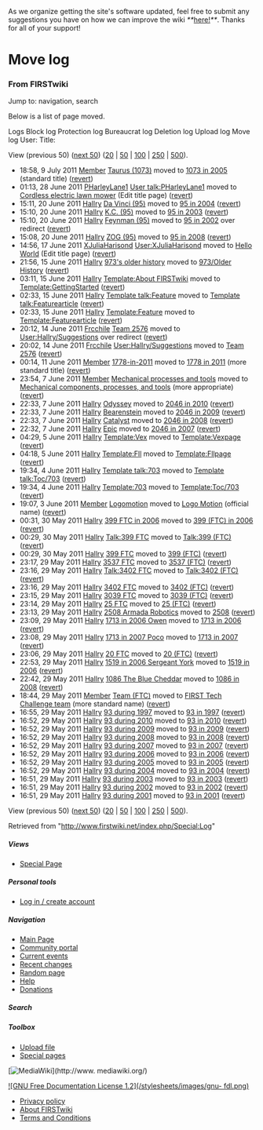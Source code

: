 As we organize getting the site's software updated, feel free to submit any
suggestions you have on how we can improve the wiki
_**_[here!](/index.php/User:Hallry/Suggestions "User:Hallry/Suggestions"
)_**_. Thanks for all of your support!

# Move log

### From FIRSTwiki

Jump to: navigation, search

Below is a list of page moved.

Logs Block log Protection log Bureaucrat log Deletion log Upload log Move log
User: Title:

View (previous 50) ([next
50](/index.php?title=Special:Log&limit=50&offset=50&type=move&user=&page=))
([20](/index.php?title=Special:Log&type=move&user=&page=&limit=20&offset=0) |
[50](/index.php?title=Special:Log&type=move&user=&page=&limit=50&offset=0) |
[100](/index.php?title=Special:Log&type=move&user=&page=&limit=100&offset=0) |
[250](/index.php?title=Special:Log&type=move&user=&page=&limit=250&offset=0) |
[500](/index.php?title=Special:Log&type=move&user=&page=&limit=500&offset=0)).

  * 18:58, 9 July 2011 [Member](/index.php/User:Member "User:Member" ) [Taurus (1073)](/index.php?title=Taurus_%281073%29&redirect=no "Taurus \(1073\)" ) moved to [1073 in 2005](/index.php/1073_in_2005 "1073 in 2005" ) (standard title) ([revert](/index.php?title=Special:Movepage&wpOldTitle=1073_in_2005&wpNewTitle=Taurus_%281073%29&wpReason=revert&wpMovetalk=0 "Special:Movepage" ))
  * 01:13, 28 June 2011 [PHarleyLane1](/index.php?title=User:PHarleyLane1&action=edit "User:PHarleyLane1" ) [User talk:PHarleyLane1](/index.php?title=User_talk:PHarleyLane1&redirect=no "User talk:PHarleyLane1" ) moved to [Cordless electric lawn mower](/index.php?title=Cordless_electric_lawn_mower&action=edit "Cordless electric lawn mower" ) (Edit title page) ([revert](/index.php?title=Special:Movepage&wpOldTitle=Cordless_electric_lawn_mower&wpNewTitle=User_talk%3APHarleyLane1&wpReason=revert&wpMovetalk=0 "Special:Movepage" ))
  * 15:11, 20 June 2011 [Hallry](/index.php/User:Hallry "User:Hallry" ) [Da Vinci (95)](/index.php?title=Da_Vinci_%2895%29&action=edit&redirect=no "Da Vinci \(95\)" ) moved to [95 in 2004](/index.php/95_in_2004 "95 in 2004" ) ([revert](/index.php?title=Special:Movepage&wpOldTitle=95_in_2004&wpNewTitle=Da_Vinci_%2895%29&wpReason=revert&wpMovetalk=0 "Special:Movepage" ))
  * 15:10, 20 June 2011 [Hallry](/index.php/User:Hallry "User:Hallry" ) [K.C. (95)](/index.php?title=K.C._%2895%29&action=edit&redirect=no "K.C. \(95\)" ) moved to [95 in 2003](/index.php/95_in_2003 "95 in 2003" ) ([revert](/index.php?title=Special:Movepage&wpOldTitle=95_in_2003&wpNewTitle=K.C._%2895%29&wpReason=revert&wpMovetalk=0 "Special:Movepage" ))
  * 15:10, 20 June 2011 [Hallry](/index.php/User:Hallry "User:Hallry" ) [Feynman (95)](/index.php?title=Feynman_%2895%29&action=edit&redirect=no "Feynman \(95\)" ) moved to [95 in 2002](/index.php/95_in_2002 "95 in 2002" ) over redirect ([revert](/index.php?title=Special:Movepage&wpOldTitle=95_in_2002&wpNewTitle=Feynman_%2895%29&wpReason=revert&wpMovetalk=0 "Special:Movepage" ))
  * 15:08, 20 June 2011 [Hallry](/index.php/User:Hallry "User:Hallry" ) [ZOG (95)](/index.php?title=ZOG_%2895%29&action=edit&redirect=no "ZOG \(95\)" ) moved to [95 in 2008](/index.php/95_in_2008 "95 in 2008" ) ([revert](/index.php?title=Special:Movepage&wpOldTitle=95_in_2008&wpNewTitle=ZOG_%2895%29&wpReason=revert&wpMovetalk=0 "Special:Movepage" ))
  * 14:56, 17 June 2011 [XJuliaHarisond](/index.php/User:XJuliaHarisond "User:XJuliaHarisond" ) [User:XJuliaHarisond](/index.php?title=User:XJuliaHarisond&redirect=no "User:XJuliaHarisond" ) moved to [Hello World](/index.php?title=Hello_World&action=edit "Hello World" ) (Edit title page) ([revert](/index.php?title=Special:Movepage&wpOldTitle=Hello_World&wpNewTitle=User%3AXJuliaHarisond&wpReason=revert&wpMovetalk=0 "Special:Movepage" ))
  * 21:56, 15 June 2011 [Hallry](/index.php/User:Hallry "User:Hallry" ) [973's older history](/index.php?title=973%27s_older_history&redirect=no "973's older history" ) moved to [973/Older History](/index.php/973/Older_History "973/Older History" ) ([revert](/index.php?title=Special:Movepage&wpOldTitle=973%2FOlder_History&wpNewTitle=973%27s_older_history&wpReason=revert&wpMovetalk=0 "Special:Movepage" ))
  * 03:11, 15 June 2011 [Hallry](/index.php/User:Hallry "User:Hallry" ) [Template:About FIRSTwiki](/index.php?title=Template:About_FIRSTwiki&action=edit&redirect=no "Template:About FIRSTwiki" ) moved to [Template:GettingStarted](/index.php/Template:GettingStarted "Template:GettingStarted" ) ([revert](/index.php?title=Special:Movepage&wpOldTitle=Template%3AGettingStarted&wpNewTitle=Template%3AAbout_FIRSTwiki&wpReason=revert&wpMovetalk=0 "Special:Movepage" ))
  * 02:33, 15 June 2011 [Hallry](/index.php/User:Hallry "User:Hallry" ) [Template talk:Feature](/index.php?title=Template_talk:Feature&redirect=no "Template talk:Feature" ) moved to [Template talk:Featurearticle](/index.php/Template_talk:Featurearticle "Template talk:Featurearticle" ) ([revert](/index.php?title=Special:Movepage&wpOldTitle=Template_talk%3AFeaturearticle&wpNewTitle=Template_talk%3AFeature&wpReason=revert&wpMovetalk=0 "Special:Movepage" ))
  * 02:33, 15 June 2011 [Hallry](/index.php/User:Hallry "User:Hallry" ) [Template:Feature](/index.php?title=Template:Feature&redirect=no "Template:Feature" ) moved to [Template:Featurearticle](/index.php/Template:Featurearticle "Template:Featurearticle" ) ([revert](/index.php?title=Special:Movepage&wpOldTitle=Template%3AFeaturearticle&wpNewTitle=Template%3AFeature&wpReason=revert&wpMovetalk=0 "Special:Movepage" ))
  * 20:12, 14 June 2011 [Frcchile](/index.php?title=User:Frcchile&action=edit "User:Frcchile" ) [Team 2576](/index.php?title=Team_2576&action=edit&redirect=no "Team 2576" ) moved to [User:Hallry/Suggestions](/index.php/User:Hallry/Suggestions "User:Hallry/Suggestions" ) over redirect ([revert](/index.php?title=Special:Movepage&wpOldTitle=User%3AHallry%2FSuggestions&wpNewTitle=Team_2576&wpReason=revert&wpMovetalk=0 "Special:Movepage" ))
  * 20:02, 14 June 2011 [Frcchile](/index.php?title=User:Frcchile&action=edit "User:Frcchile" ) [User:Hallry/Suggestions](/index.php?title=User:Hallry/Suggestions&redirect=no "User:Hallry/Suggestions" ) moved to [Team 2576](/index.php?title=Team_2576&action=edit "Team 2576" ) ([revert](/index.php?title=Special:Movepage&wpOldTitle=Team_2576&wpNewTitle=User%3AHallry%2FSuggestions&wpReason=revert&wpMovetalk=0 "Special:Movepage" ))
  * 00:14, 11 June 2011 [Member](/index.php/User:Member "User:Member" ) [1778-in-2011](/index.php?title=1778-in-2011&redirect=no "1778-in-2011" ) moved to [1778 in 2011](/index.php/1778_in_2011 "1778 in 2011" ) (more standard title) ([revert](/index.php?title=Special:Movepage&wpOldTitle=1778_in_2011&wpNewTitle=1778-in-2011&wpReason=revert&wpMovetalk=0 "Special:Movepage" ))
  * 23:54, 7 June 2011 [Member](/index.php/User:Member "User:Member" ) [Mechanical processes and tools](/index.php?title=Mechanical_processes_and_tools&redirect=no "Mechanical processes and tools" ) moved to [Mechanical components, processes, and tools](/index.php/Mechanical_components%2C_processes%2C_and_tools "Mechanical components, processes, and tools" ) (more appropriate) ([revert](/index.php?title=Special:Movepage&wpOldTitle=Mechanical_components%2C_processes%2C_and_tools&wpNewTitle=Mechanical_processes_and_tools&wpReason=revert&wpMovetalk=0 "Special:Movepage" ))
  * 22:33, 7 June 2011 [Hallry](/index.php/User:Hallry "User:Hallry" ) [Odyssey](/index.php?title=Odyssey&action=edit&redirect=no "Odyssey" ) moved to [2046 in 2010](/index.php/2046_in_2010 "2046 in 2010" ) ([revert](/index.php?title=Special:Movepage&wpOldTitle=2046_in_2010&wpNewTitle=Odyssey&wpReason=revert&wpMovetalk=0 "Special:Movepage" ))
  * 22:33, 7 June 2011 [Hallry](/index.php/User:Hallry "User:Hallry" ) [Bearenstein](/index.php?title=Bearenstein&action=edit&redirect=no "Bearenstein" ) moved to [2046 in 2009](/index.php/2046_in_2009 "2046 in 2009" ) ([revert](/index.php?title=Special:Movepage&wpOldTitle=2046_in_2009&wpNewTitle=Bearenstein&wpReason=revert&wpMovetalk=0 "Special:Movepage" ))
  * 22:33, 7 June 2011 [Hallry](/index.php/User:Hallry "User:Hallry" ) [Catalyst](/index.php?title=Catalyst&action=edit&redirect=no "Catalyst" ) moved to [2046 in 2008](/index.php/2046_in_2008 "2046 in 2008" ) ([revert](/index.php?title=Special:Movepage&wpOldTitle=2046_in_2008&wpNewTitle=Catalyst&wpReason=revert&wpMovetalk=0 "Special:Movepage" ))
  * 22:32, 7 June 2011 [Hallry](/index.php/User:Hallry "User:Hallry" ) [Epic](/index.php?title=Epic&action=edit&redirect=no "Epic" ) moved to [2046 in 2007](/index.php/2046_in_2007 "2046 in 2007" ) ([revert](/index.php?title=Special:Movepage&wpOldTitle=2046_in_2007&wpNewTitle=Epic&wpReason=revert&wpMovetalk=0 "Special:Movepage" ))
  * 04:29, 5 June 2011 [Hallry](/index.php/User:Hallry "User:Hallry" ) [Template:Vex](/index.php?title=Template:Vex&redirect=no "Template:Vex" ) moved to [Template:Vexpage](/index.php/Template:Vexpage "Template:Vexpage" ) ([revert](/index.php?title=Special:Movepage&wpOldTitle=Template%3AVexpage&wpNewTitle=Template%3AVex&wpReason=revert&wpMovetalk=0 "Special:Movepage" ))
  * 04:18, 5 June 2011 [Hallry](/index.php/User:Hallry "User:Hallry" ) [Template:Fll](/index.php?title=Template:Fll&redirect=no "Template:Fll" ) moved to [Template:Fllpage](/index.php/Template:Fllpage "Template:Fllpage" ) ([revert](/index.php?title=Special:Movepage&wpOldTitle=Template%3AFllpage&wpNewTitle=Template%3AFll&wpReason=revert&wpMovetalk=0 "Special:Movepage" ))
  * 19:34, 4 June 2011 [Hallry](/index.php/User:Hallry "User:Hallry" ) [Template talk:703](/index.php?title=Template_talk:703&redirect=no "Template talk:703" ) moved to [Template talk:Toc/703](/index.php/Template_talk:Toc/703 "Template talk:Toc/703" ) ([revert](/index.php?title=Special:Movepage&wpOldTitle=Template_talk%3AToc%2F703&wpNewTitle=Template_talk%3A703&wpReason=revert&wpMovetalk=0 "Special:Movepage" ))
  * 19:34, 4 June 2011 [Hallry](/index.php/User:Hallry "User:Hallry" ) [Template:703](/index.php?title=Template:703&action=edit&redirect=no "Template:703" ) moved to [Template:Toc/703](/index.php/Template:Toc/703 "Template:Toc/703" ) ([revert](/index.php?title=Special:Movepage&wpOldTitle=Template%3AToc%2F703&wpNewTitle=Template%3A703&wpReason=revert&wpMovetalk=0 "Special:Movepage" ))
  * 19:07, 3 June 2011 [Member](/index.php/User:Member "User:Member" ) [Logomotion](/index.php?title=Logomotion&redirect=no "Logomotion" ) moved to [Logo Motion](/index.php/Logo_Motion "Logo Motion" ) (official name) ([revert](/index.php?title=Special:Movepage&wpOldTitle=Logo_Motion&wpNewTitle=Logomotion&wpReason=revert&wpMovetalk=0 "Special:Movepage" ))
  * 00:31, 30 May 2011 [Hallry](/index.php/User:Hallry "User:Hallry" ) [399 FTC in 2006](/index.php?title=399_FTC_in_2006&redirect=no "399 FTC in 2006" ) moved to [399 (FTC) in 2006](/index.php/399_%28FTC%29_in_2006 "399 \(FTC\) in 2006" ) ([revert](/index.php?title=Special:Movepage&wpOldTitle=399_%28FTC%29_in_2006&wpNewTitle=399_FTC_in_2006&wpReason=revert&wpMovetalk=0 "Special:Movepage" ))
  * 00:29, 30 May 2011 [Hallry](/index.php/User:Hallry "User:Hallry" ) [Talk:399 FTC](/index.php?title=Talk:399_FTC&redirect=no "Talk:399 FTC" ) moved to [Talk:399 (FTC)](/index.php/Talk:399_%28FTC%29 "Talk:399 \(FTC\)" ) ([revert](/index.php?title=Special:Movepage&wpOldTitle=Talk%3A399_%28FTC%29&wpNewTitle=Talk%3A399_FTC&wpReason=revert&wpMovetalk=0 "Special:Movepage" ))
  * 00:29, 30 May 2011 [Hallry](/index.php/User:Hallry "User:Hallry" ) [399 FTC](/index.php?title=399_FTC&redirect=no "399 FTC" ) moved to [399 (FTC)](/index.php/399_%28FTC%29 "399 \(FTC\)" ) ([revert](/index.php?title=Special:Movepage&wpOldTitle=399_%28FTC%29&wpNewTitle=399_FTC&wpReason=revert&wpMovetalk=0 "Special:Movepage" ))
  * 23:17, 29 May 2011 [Hallry](/index.php/User:Hallry "User:Hallry" ) [3537 FTC](/index.php?title=3537_FTC&redirect=no "3537 FTC" ) moved to [3537 (FTC)](/index.php/3537_%28FTC%29 "3537 \(FTC\)" ) ([revert](/index.php?title=Special:Movepage&wpOldTitle=3537_%28FTC%29&wpNewTitle=3537_FTC&wpReason=revert&wpMovetalk=0 "Special:Movepage" ))
  * 23:16, 29 May 2011 [Hallry](/index.php/User:Hallry "User:Hallry" ) [Talk:3402 FTC](/index.php?title=Talk:3402_FTC&redirect=no "Talk:3402 FTC" ) moved to [Talk:3402 (FTC)](/index.php/Talk:3402_%28FTC%29 "Talk:3402 \(FTC\)" ) ([revert](/index.php?title=Special:Movepage&wpOldTitle=Talk%3A3402_%28FTC%29&wpNewTitle=Talk%3A3402_FTC&wpReason=revert&wpMovetalk=0 "Special:Movepage" ))
  * 23:16, 29 May 2011 [Hallry](/index.php/User:Hallry "User:Hallry" ) [3402 FTC](/index.php?title=3402_FTC&redirect=no "3402 FTC" ) moved to [3402 (FTC)](/index.php/3402_%28FTC%29 "3402 \(FTC\)" ) ([revert](/index.php?title=Special:Movepage&wpOldTitle=3402_%28FTC%29&wpNewTitle=3402_FTC&wpReason=revert&wpMovetalk=0 "Special:Movepage" ))
  * 23:15, 29 May 2011 [Hallry](/index.php/User:Hallry "User:Hallry" ) [3039 FTC](/index.php?title=3039_FTC&redirect=no "3039 FTC" ) moved to [3039 (FTC)](/index.php/3039_%28FTC%29 "3039 \(FTC\)" ) ([revert](/index.php?title=Special:Movepage&wpOldTitle=3039_%28FTC%29&wpNewTitle=3039_FTC&wpReason=revert&wpMovetalk=0 "Special:Movepage" ))
  * 23:14, 29 May 2011 [Hallry](/index.php/User:Hallry "User:Hallry" ) [25 FTC](/index.php?title=25_FTC&redirect=no "25 FTC" ) moved to [25 (FTC)](/index.php/25_%28FTC%29 "25 \(FTC\)" ) ([revert](/index.php?title=Special:Movepage&wpOldTitle=25_%28FTC%29&wpNewTitle=25_FTC&wpReason=revert&wpMovetalk=0 "Special:Movepage" ))
  * 23:13, 29 May 2011 [Hallry](/index.php/User:Hallry "User:Hallry" ) [2508 Armada Robotics](/index.php?title=2508_Armada_Robotics&action=edit&redirect=no "2508 Armada Robotics" ) moved to [2508](/index.php/2508 "2508" ) ([revert](/index.php?title=Special:Movepage&wpOldTitle=2508&wpNewTitle=2508_Armada_Robotics&wpReason=revert&wpMovetalk=0 "Special:Movepage" ))
  * 23:09, 29 May 2011 [Hallry](/index.php/User:Hallry "User:Hallry" ) [1713 in 2006 Owen](/index.php?title=1713_in_2006_Owen&action=edit&redirect=no "1713 in 2006 Owen" ) moved to [1713 in 2006](/index.php/1713_in_2006 "1713 in 2006" ) ([revert](/index.php?title=Special:Movepage&wpOldTitle=1713_in_2006&wpNewTitle=1713_in_2006_Owen&wpReason=revert&wpMovetalk=0 "Special:Movepage" ))
  * 23:08, 29 May 2011 [Hallry](/index.php/User:Hallry "User:Hallry" ) [1713 in 2007 Poco](/index.php?title=1713_in_2007_Poco&action=edit&redirect=no "1713 in 2007 Poco" ) moved to [1713 in 2007](/index.php/1713_in_2007 "1713 in 2007" ) ([revert](/index.php?title=Special:Movepage&wpOldTitle=1713_in_2007&wpNewTitle=1713_in_2007_Poco&wpReason=revert&wpMovetalk=0 "Special:Movepage" ))
  * 23:06, 29 May 2011 [Hallry](/index.php/User:Hallry "User:Hallry" ) [20 FTC](/index.php?title=20_FTC&redirect=no "20 FTC" ) moved to [20 (FTC)](/index.php/20_%28FTC%29 "20 \(FTC\)" ) ([revert](/index.php?title=Special:Movepage&wpOldTitle=20_%28FTC%29&wpNewTitle=20_FTC&wpReason=revert&wpMovetalk=0 "Special:Movepage" ))
  * 22:53, 29 May 2011 [Hallry](/index.php/User:Hallry "User:Hallry" ) [1519 in 2006 Sergeant York](/index.php?title=1519_in_2006_Sergeant_York&action=edit&redirect=no "1519 in 2006 Sergeant York" ) moved to [1519 in 2006](/index.php/1519_in_2006 "1519 in 2006" ) ([revert](/index.php?title=Special:Movepage&wpOldTitle=1519_in_2006&wpNewTitle=1519_in_2006_Sergeant_York&wpReason=revert&wpMovetalk=0 "Special:Movepage" ))
  * 22:42, 29 May 2011 [Hallry](/index.php/User:Hallry "User:Hallry" ) [1086 The Blue Cheddar](/index.php?title=1086_The_Blue_Cheddar&action=edit&redirect=no "1086 The Blue Cheddar" ) moved to [1086 in 2008](/index.php/1086_in_2008 "1086 in 2008" ) ([revert](/index.php?title=Special:Movepage&wpOldTitle=1086_in_2008&wpNewTitle=1086_The_Blue_Cheddar&wpReason=revert&wpMovetalk=0 "Special:Movepage" ))
  * 18:44, 29 May 2011 [Member](/index.php/User:Member "User:Member" ) [Team (FTC)](/index.php?title=Team_%28FTC%29&redirect=no "Team \(FTC\)" ) moved to [FIRST Tech Challenge team](/index.php/FIRST_Tech_Challenge_team "FIRST Tech Challenge team" ) (more standard name) ([revert](/index.php?title=Special:Movepage&wpOldTitle=FIRST_Tech_Challenge_team&wpNewTitle=Team_%28FTC%29&wpReason=revert&wpMovetalk=0 "Special:Movepage" ))
  * 16:55, 29 May 2011 [Hallry](/index.php/User:Hallry "User:Hallry" ) [93 during 1997](/index.php?title=93_during_1997&action=edit&redirect=no "93 during 1997" ) moved to [93 in 1997](/index.php/93_in_1997 "93 in 1997" ) ([revert](/index.php?title=Special:Movepage&wpOldTitle=93_in_1997&wpNewTitle=93_during_1997&wpReason=revert&wpMovetalk=0 "Special:Movepage" ))
  * 16:52, 29 May 2011 [Hallry](/index.php/User:Hallry "User:Hallry" ) [93 during 2010](/index.php?title=93_during_2010&action=edit&redirect=no "93 during 2010" ) moved to [93 in 2010](/index.php/93_in_2010 "93 in 2010" ) ([revert](/index.php?title=Special:Movepage&wpOldTitle=93_in_2010&wpNewTitle=93_during_2010&wpReason=revert&wpMovetalk=0 "Special:Movepage" ))
  * 16:52, 29 May 2011 [Hallry](/index.php/User:Hallry "User:Hallry" ) [93 during 2009](/index.php?title=93_during_2009&action=edit&redirect=no "93 during 2009" ) moved to [93 in 2009](/index.php/93_in_2009 "93 in 2009" ) ([revert](/index.php?title=Special:Movepage&wpOldTitle=93_in_2009&wpNewTitle=93_during_2009&wpReason=revert&wpMovetalk=0 "Special:Movepage" ))
  * 16:52, 29 May 2011 [Hallry](/index.php/User:Hallry "User:Hallry" ) [93 during 2008](/index.php?title=93_during_2008&action=edit&redirect=no "93 during 2008" ) moved to [93 in 2008](/index.php/93_in_2008 "93 in 2008" ) ([revert](/index.php?title=Special:Movepage&wpOldTitle=93_in_2008&wpNewTitle=93_during_2008&wpReason=revert&wpMovetalk=0 "Special:Movepage" ))
  * 16:52, 29 May 2011 [Hallry](/index.php/User:Hallry "User:Hallry" ) [93 during 2007](/index.php?title=93_during_2007&action=edit&redirect=no "93 during 2007" ) moved to [93 in 2007](/index.php/93_in_2007 "93 in 2007" ) ([revert](/index.php?title=Special:Movepage&wpOldTitle=93_in_2007&wpNewTitle=93_during_2007&wpReason=revert&wpMovetalk=0 "Special:Movepage" ))
  * 16:52, 29 May 2011 [Hallry](/index.php/User:Hallry "User:Hallry" ) [93 during 2006](/index.php?title=93_during_2006&action=edit&redirect=no "93 during 2006" ) moved to [93 in 2006](/index.php/93_in_2006 "93 in 2006" ) ([revert](/index.php?title=Special:Movepage&wpOldTitle=93_in_2006&wpNewTitle=93_during_2006&wpReason=revert&wpMovetalk=0 "Special:Movepage" ))
  * 16:52, 29 May 2011 [Hallry](/index.php/User:Hallry "User:Hallry" ) [93 during 2005](/index.php?title=93_during_2005&action=edit&redirect=no "93 during 2005" ) moved to [93 in 2005](/index.php/93_in_2005 "93 in 2005" ) ([revert](/index.php?title=Special:Movepage&wpOldTitle=93_in_2005&wpNewTitle=93_during_2005&wpReason=revert&wpMovetalk=0 "Special:Movepage" ))
  * 16:52, 29 May 2011 [Hallry](/index.php/User:Hallry "User:Hallry" ) [93 during 2004](/index.php?title=93_during_2004&action=edit&redirect=no "93 during 2004" ) moved to [93 in 2004](/index.php/93_in_2004 "93 in 2004" ) ([revert](/index.php?title=Special:Movepage&wpOldTitle=93_in_2004&wpNewTitle=93_during_2004&wpReason=revert&wpMovetalk=0 "Special:Movepage" ))
  * 16:51, 29 May 2011 [Hallry](/index.php/User:Hallry "User:Hallry" ) [93 during 2003](/index.php?title=93_during_2003&action=edit&redirect=no "93 during 2003" ) moved to [93 in 2003](/index.php/93_in_2003 "93 in 2003" ) ([revert](/index.php?title=Special:Movepage&wpOldTitle=93_in_2003&wpNewTitle=93_during_2003&wpReason=revert&wpMovetalk=0 "Special:Movepage" ))
  * 16:51, 29 May 2011 [Hallry](/index.php/User:Hallry "User:Hallry" ) [93 during 2002](/index.php?title=93_during_2002&action=edit&redirect=no "93 during 2002" ) moved to [93 in 2002](/index.php/93_in_2002 "93 in 2002" ) ([revert](/index.php?title=Special:Movepage&wpOldTitle=93_in_2002&wpNewTitle=93_during_2002&wpReason=revert&wpMovetalk=0 "Special:Movepage" ))
  * 16:51, 29 May 2011 [Hallry](/index.php/User:Hallry "User:Hallry" ) [93 during 2001](/index.php?title=93_during_2001&action=edit&redirect=no "93 during 2001" ) moved to [93 in 2001](/index.php/93_in_2001 "93 in 2001" ) ([revert](/index.php?title=Special:Movepage&wpOldTitle=93_in_2001&wpNewTitle=93_during_2001&wpReason=revert&wpMovetalk=0 "Special:Movepage" ))

View (previous 50) ([next
50](/index.php?title=Special:Log&limit=50&offset=50&type=move&user=&page=))
([20](/index.php?title=Special:Log&type=move&user=&page=&limit=20&offset=0) |
[50](/index.php?title=Special:Log&type=move&user=&page=&limit=50&offset=0) |
[100](/index.php?title=Special:Log&type=move&user=&page=&limit=100&offset=0) |
[250](/index.php?title=Special:Log&type=move&user=&page=&limit=250&offset=0) |
[500](/index.php?title=Special:Log&type=move&user=&page=&limit=500&offset=0)).

Retrieved from "<http://www.firstwiki.net/index.php/Special:Log>"

##### Views

  * [Special Page](/index.php/Special:Log/move)

##### Personal tools

  * [Log in / create account](/index.php?title=Special:Userlogin&returnto=Special:Log)

[](/index.php/Main_Page "Main Page" )

##### Navigation

  * [Main Page](/index.php/Main_Page)
  * [Community portal](/index.php/FIRSTwiki:Community_portal)
  * [Current events](/index.php/Current_events)
  * [Recent changes](/index.php/Special:Recentchanges)
  * [Random page](/index.php/Special:Random)
  * [Help](/index.php/FIRSTwiki:Help)
  * [Donations](/index.php/FIRSTwiki:Site_support)

##### Search



##### Toolbox

  * [Upload file](/index.php/Special:Upload)
  * [Special pages](/index.php/Special:Specialpages)

[![MediaWiki](/skins/common/images/poweredby_mediawiki_88x31.png)](http://www.
mediawiki.org/)

[![GNU Free Documentation License 1.2](/stylesheets/images/gnu-
fdl.png)](http://www.gnu.org/copyleft/fdl.html)

  * [Privacy policy](/index.php/FIRSTwiki:Privacy_policy "FIRSTwiki:Privacy policy" )
  * [About FIRSTwiki](/index.php/FIRSTwiki:About "FIRSTwiki:About" )
  * [Terms and Conditions](/index.php/FIRSTwiki:Terms_and_conditions "FIRSTwiki:Terms and conditions" )

